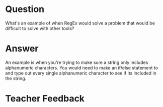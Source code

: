 # Question
What's an example of when RegEx would solve a problem that would be difficult to solve with other tools?

# Answer
An example is when you're trying to make sure a string only includes alphanumeric characters. You would need to make an if/else statement to and type out every single alphanumeric character to see if its included in the string.

# Teacher Feedback